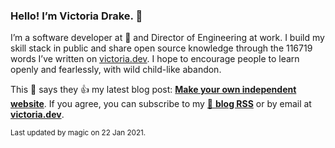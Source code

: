 ### Hello! I’m Victoria Drake. 👋

I’m a software developer at 💜 and Director of Engineering at work. I build my skill stack in public and share open source knowledge through the 116719 words I’ve written on [victoria.dev](https://victoria.dev). I hope to encourage people to learn openly and fearlessly, with wild child-like abandon.

This 🍝 says they 👍 my latest blog post: **[Make your own independent website](https://victoria.dev/blog/make-your-own-independent-website/)**. If you agree, you can subscribe to my [📡 **blog RSS**](https://victoria.dev/index.xml) or by email at [**victoria.dev**](https://victoria.dev).

<sub>Last updated by magic on 22 Jan 2021.</sub>
